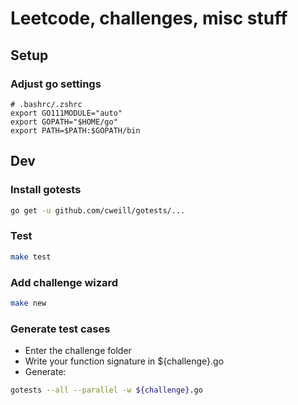 # Leetcode, challenges, misc stuff

## Setup

### Adjust go settings
```
# .bashrc/.zshrc
export GO111MODULE="auto"
export GOPATH="$HOME/go"
export PATH=$PATH:$GOPATH/bin
```

## Dev

### Install gotests
```sh
go get -u github.com/cweill/gotests/...
```

### Test
```sh
make test
```

### Add challenge wizard
```sh
make new
```

### Generate test cases
- Enter the challenge folder
- Write your function signature in ${challenge}.go
- Generate:
```sh
gotests --all --parallel -w ${challenge}.go
```
